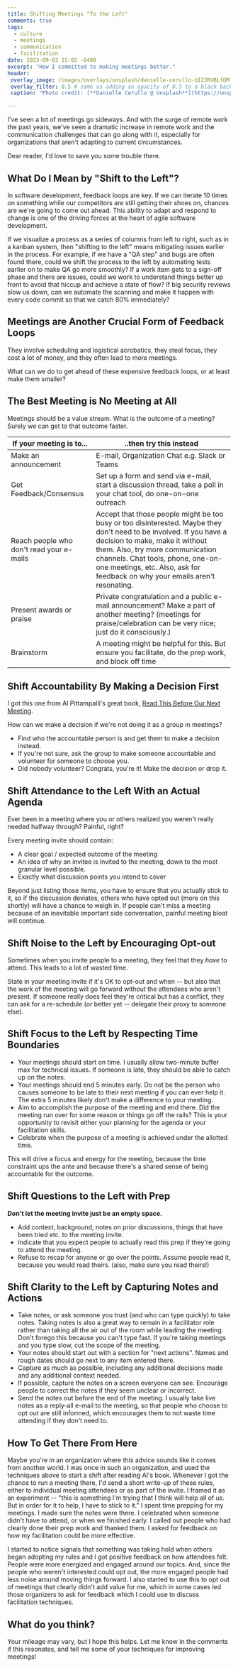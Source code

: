 ```yaml
---
title: Shifting Meetings "To the Left"
comments: true
tags:
  - culture
  - meetings
  - communication
  - facilitation
date: 2023-09-03 15:02 -0400
excerpt: "How I committed to making meetings better."
header:
 overlay_image: /images/overlays/unsplash/danielle-cerullo-bIZJRVBLfOM-unsplash.jpg
 overlay_filter: 0.5 # same as adding an opacity of 0.5 to a black background
 caption: "Photo credit: [**Danielle Cerullo @ Unsplash**](https://unsplash.com/@dncerullo?utm_content=creditCopyText&utm_medium=referral&utm_source=unsplash)"

---
```

I've seen a lot of meetings go sideways. And with the surge of remote work the past years, we've seen a dramatic increase in remote work and the communication challenges that can go along with it, especially for organizations that aren't adapting to current circumstances.

Dear reader, I'd love to save you some trouble there.

## What Do I Mean by "Shift to the Left"?

In software development, feedback loops are key. If we can iterate 10 times on something while our competitors are still getting their shoes on, chances are we're going to come out ahead. This ability to adapt and respond to change is one of the driving forces at the heart of agile software development.

If we visualize a process as a series of columns from left to right, such as in a kanban system, then "shifting to the left" means mitigating issues earlier in the process. For example, if we have a "QA step" and bugs are often found there, could we shift the process to the left by automating tests earlier on to make QA go more smoothly? If a work item gets to a sign-off phase and there are issues, could we work to understand things better up front to avoid that hiccup and achieve a state of flow? If big security reviews slow us down, can we automate the scanning and make it happen with every code commit so that we catch 80% immediately?

## Meetings are Another Crucial Form of Feedback Loops

They involve scheduling and logistical acrobatics, they steal focus, they cost a lot of money, and they often lead to more meetings.

What can we do to get ahead of these expensive feedback loops, or at least make them smaller?

## The Best Meeting is No Meeting at All

Meetings should be a value stream. What is the outcome of a meeting? Surely we can get to that outcome faster.

| If your meeting is to... | ..then try this instead |
| ---------------------- | ---------------- |
| Make an announcement | E-mail, Organization Chat e.g. Slack or Teams |
| Get Feedback/Consensus | Set up a form and send via e-mail, start a discussion thread, take a poll in your chat tool, do one-on-one outreach |
| Reach people who don't read your e-mails | Accept that those people might be too busy or too disinterested. Maybe they don't need to be involved. If you have a decision to make, make it without them. Also, try more communication channels. Chat tools, phone, one-on-one meetings, etc. Also, ask for feedback on why your emails aren't resonating. |
| Present awards or praise | Private congratulation and a public e-mail announcement? Make a part of another meeting? (meetings for praise/celebration can be very nice; just do it consciously.) |
| Brainstorm | A meeting might be helpful for this. But ensure you facilitate, do the prep work, and block off time |

## Shift Accountability By Making a Decision First

I got this one from Al Pittampalli's great book, [Read This Before Our Next Meeting](https://www.amazon.com/Read-This-Before-Next-Meeting/dp/1936719169).

How can we make a decision if we're not doing it as a group in meetings?

* Find who the accountable person is and get them to make a decision instead.
* If you're not sure, ask the group to make someone accountable and volunteer for someone to choose you.
* Did nobody volunteer? Congrats, you're it! Make the decision or drop it.

## Shift Attendance to the Left With an Actual Agenda

Ever been in a meeting where you or others realized you weren't really needed halfway through? Painful, right?

Every meeting invite should contain:

* A clear goal / expected outcome of the meeting
* An idea of why an invitee is invited to the meeting, down to the most granular level possible.
* Exactly what discussion points you intend to cover

Beyond just listing those items, you have to ensure that you actually stick to it, so if the discussion deviates, others who have opted out (more on this shortly) will have a chance to weigh in. If people can't miss a meeting because of an inevitable important side conversation, painful meeting bloat will continue.

## Shift Noise to the Left by Encouraging Opt-out

Sometimes when you invite people to a meeting, they feel that they _have_ to attend. This leads to a lot of wasted time.

State in your meeting invite if it's OK to opt-out and when -- but also that the work of the meeting will go forward without the attendees who aren't present. If someone really does feel they're critical but has a conflict, they can ask for a re-schedule (or better yet -- delegate their proxy to someone else).

## Shift Focus to the Left by Respecting Time Boundaries

* Your meetings should start on time. I usually allow two-minute buffer max for technical issues. If someone is late, they should be able to catch up on the notes.
* Your meetings should end 5 minutes early. Do not be the person who causes someone to be late to their next meeting if you can ever help it. The extra 5 minutes likely don't make a difference to your meeting.
* Aim to accomplish the purpose of the meeting and end there. Did the meeting run over for some reason or things go off the rails? This is your opportunity to revisit either your planning for the agenda or your facilitation skills.
* Celebrate when the purpose of a meeting is achieved under the allotted time.

This will drive a focus and energy for the meeting, because the time constraint ups the ante and because there's a shared sense of being accountable for the outcome.

## Shift Questions to the Left with Prep

**Don't let the meeting invite just be an empty space.**

* Add context, background, notes on prior discussions, things that have been tried etc. to the meeting invite.
* Indicate that you expect people to actually read this prep if they're going to attend the meeting.
* Refuse to recap for anyone or go over the points. Assume people read it, because you would read theirs. (also, make sure you read theirs!)

## Shift Clarity to the Left by Capturing Notes and Actions

* Take notes, or ask someone you trust (and who can type quickly) to take notes. Taking notes is also a great way to remain in a facilitator role rather than taking all the air out of the room while leading the meeting. Don't forego this because you can't type fast. If you're taking meetings and you type slow, cut the scope of the meeting.
* Your notes should start out with a section for "next actions". Names and rough dates should go next to any item entered there.
* Capture as much as possible, including any additional decisions made and any additional context needed.
* If possible, capture the notes on a screen everyone can see. Encourage people to correct the notes if they seem unclear or incorrect.
* Send the notes out before the end of the meeting. I usually take live notes as a reply-all e-mail to the meeting, so that people who choose to opt out are still informed, which encourages them to not waste time attending if they don't need to.

## How To Get There From Here

Maybe you're in an organization where this advice sounds like it comes from another world. I was once in such an organization, and used the techniques above to start a shift after reading Al's book. Whenever I got the chance to run a meeting there, I'd send a short write-up of these rules, either to individual meeting attendees or as part of the invite. I framed it as an experiment -- "this is something I'm trying that I think will help all of us. But in order for it to help, I have to stick to it." I spent time prepping for my meetings. I made sure the notes were there. I celebrated when someone didn't have to attend, or when we finished early. I called out people who had clearly done their prep work and thanked them. I asked for feedback on how my facilitation could be more effective.

I started to notice signals that something was taking hold when others began adopting my rules and I got positive feedback on how attendees felt. People were more energized and engaged around our topics. And, since the people who weren't interested could opt out, the more engaged people had less noise around moving things forward. I also started to use this to opt out of meetings that clearly didn't add value for me, which in some cases led those organizers to ask for feedback which I could use to discuss facilitation techniques.

## What do you think?

Your mileage may vary, but I hope this helps. Let me know in the comments if this resonates, and tell me some of your techniques for improving meetings!
